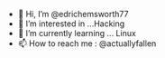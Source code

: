 - 👋 Hi, I’m @edrichemsworth77
- 👀 I’m interested in ...Hacking 
- 🌱 I’m currently learning ... Linux
- 📫 How to reach me : @actuallyfallen

<!---
edrichemsworth77/edrichemsworth77 is a ✨ special ✨ repository because its `README.md` (this file) appears on your GitHub profile.
You can click the Preview link to take a look at your changes.
--->
